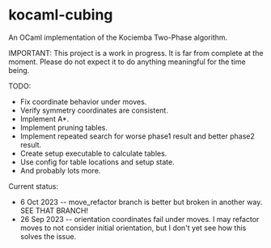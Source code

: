 # kocaml-cubing
An OCaml implementation of the Kociemba Two-Phase algorithm.

IMPORTANT: This project is a work in progress. It is far from complete at the moment. Please do not expect it to do anything meaningful for the time being.

TODO:
* Fix coordinate behavior under moves.
* Verify symmetry coordinates are consistent.
* Implement A*.
* Implement pruning tables.
* Implement repeated search for worse phase1 result and better phase2 result.
* Create setup executable to calculate tables.
* Use config for table locations and setup state.
* And probably lots more.

Current status:
* 6 Oct 2023 -- move_refactor branch is better but broken in another way. SEE THAT BRANCH!
* 26 Sep 2023 -- orientation coordinates fail under moves. I may refactor moves to not consider initial orientation, but I don't yet see how this solves the issue.